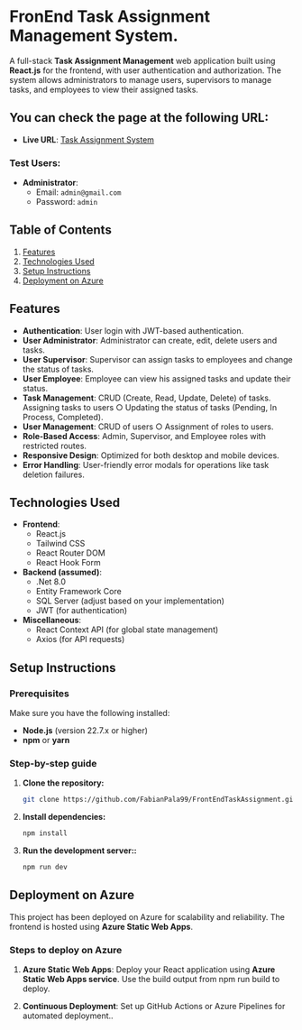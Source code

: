# FronEnd Task Assignment Management System.

A full-stack **Task Assignment Management** web application built using **React.js** for the frontend, with user authentication and authorization. The system allows administrators to manage users, supervisors to manage tasks, and employees to view their assigned tasks.

## You can check the page at the following URL:
- **Live URL**: [Task Assignment System](https://lively-sea-0c48f3010.5.azurestaticapps.net/login)

### Test Users:
- **Administrator**:
  - Email: `admin@gmail.com`
  - Password: `admin`

## Table of Contents
1. [Features](#features)
2. [Technologies Used](#technologies-used)
3. [Setup Instructions](#setup-instructions)
4. [Deployment on Azure](#deployment-on-azure)

## Features

- **Authentication**: User login with JWT-based authentication.
- **User Administrator**: Administrator can create, edit, delete users and tasks.
- **User Supervisor**: Supervisor can assign tasks to employees and change the status of tasks.
- **User Employee**: Employee can view his assigned tasks and update their status.
- **Task Management**: CRUD (Create, Read, Update, Delete) of tasks. Assigning tasks to users ○ Updating the status of tasks (Pending, In Process, Completed).
- **User Management**: CRUD of users ○ Assignment of roles to users.
- **Role-Based Access**: Admin, Supervisor, and Employee roles with restricted routes.
- **Responsive Design**: Optimized for both desktop and mobile devices.
- **Error Handling**: User-friendly error modals for operations like task deletion failures.

## Technologies Used

- **Frontend**: 
  - React.js
  - Tailwind CSS
  - React Router DOM
  - React Hook Form
- **Backend (assumed)**: 
  - .Net 8.0
  - Entity Framework Core
  - SQL Server (adjust based on your implementation)
  - JWT (for authentication)
- **Miscellaneous**:
  - React Context API (for global state management)
  - Axios (for API requests)

## Setup Instructions

### Prerequisites

Make sure you have the following installed:
- **Node.js** (version 22.7.x or higher)
- **npm** or **yarn**

### Step-by-step guide

1. **Clone the repository:**
   ```bash
   git clone https://github.com/FabianPala99/FrontEndTaskAssignment.git
   
2. **Install dependencies:**
   ```bash
   npm install

3. **Run the development server::**
   ```bash
   npm run dev
## Deployment on Azure

This project has been deployed on Azure for scalability and reliability. The frontend is hosted using **Azure Static Web Apps**.

### Steps to deploy on Azure

1. **Azure Static Web Apps**: Deploy your React application using **Azure Static Web Apps service**. Use the build output from npm run build to deploy.

2. **Continuous Deployment**: Set up GitHub Actions or Azure Pipelines for automated deployment..
